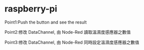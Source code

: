 # raspberry-pi
Point1:Push the button and see the result 

Point2:修改 DataChannel, 由 Node-Red 讀取溫濕度感應器之數值

Point3:修改 DataChannel, 由 Node-Red 同時設定溫濕度感應器之數值
